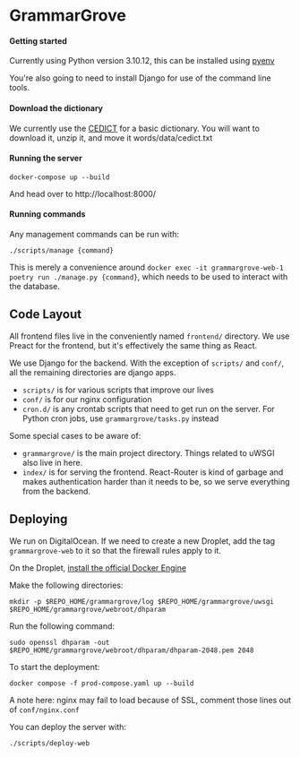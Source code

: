 # GrammarGrove

#### Getting started

Currently using Python version 3.10.12, this can be installed using [pyenv](https://github.com/pyenv/pyenv)

You're also going to need to install Django for use of the command line tools.

#### Download the dictionary

We currently use the [CEDICT](https://www.mdbg.net/chinese/dictionary?page=cedict) for a basic dictionary. You will want to download it, unzip it, and move it words/data/cedict.txt

#### Running the server

```
docker-compose up --build
```

And head over to http://localhost:8000/

#### Running commands

Any management commands can be run with:

```
./scripts/manage {command}
```

This is merely a convenience around `docker exec -it grammargrove-web-1 poetry run ./manage.py {command}`, which needs to be used to interact with the database.

## Code Layout

All frontend files live in the conveniently named `frontend/` directory. We use Preact for the frontend, but it's effectively the same thing as React.

We use Django for the backend. With the exception of `scripts/` and `conf/`, all the remaining directories are django apps.
- `scripts/` is for various scripts that improve our lives
- `conf/` is for our nginx configuration
- `cron.d/` is any crontab scripts that need to get run on the server. For Python cron jobs, use `grammargrove/tasks.py` instead

Some special cases to be aware of:
- `grammargrove/` is the main project directory. Things related to uWSGI also live in here.
- `index/` is for serving the frontend. React-Router is kind of garbage and makes authentication harder than it needs to be, so we serve everything from the backend.

## Deploying

We run on DigitalOcean. If we need to create a new Droplet, add the tag `grammargrove-web` to it so that the firewall rules apply to it.

On the Droplet, [install the official Docker Engine](https://docs.docker.com/engine/install/ubuntu/)

Make the following directories:
```
mkdir -p $REPO_HOME/grammargrove/log $REPO_HOME/grammargrove/uwsgi $REPO_HOME/grammargrove/webroot/dhparam
```

Run the following command:
```
sudo openssl dhparam -out $REPO_HOME/grammargrove/webroot/dhparam/dhparam-2048.pem 2048
```

To start the deployment:
```
docker compose -f prod-compose.yaml up --build
```

A note here: nginx may fail to load because of SSL, comment those lines out of `conf/nginx.conf`

You can deploy the server with:
```
./scripts/deploy-web
```
